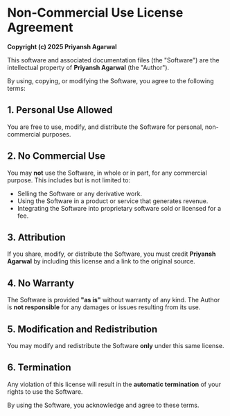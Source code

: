 # Non-Commercial Use License Agreement  

**Copyright (c) 2025 Priyansh Agarwal**  

This software and associated documentation files (the "Software") are the intellectual property of **Priyansh Agarwal** (the "Author").  

By using, copying, or modifying the Software, you agree to the following terms:  

## 1. Personal Use Allowed  
You are free to use, modify, and distribute the Software for personal, non-commercial purposes.  

## 2. No Commercial Use  
You may **not** use the Software, in whole or in part, for any commercial purpose. This includes but is not limited to:  
- Selling the Software or any derivative work.  
- Using the Software in a product or service that generates revenue.  
- Integrating the Software into proprietary software sold or licensed for a fee.  

## 3. Attribution  
If you share, modify, or distribute the Software, you must credit **Priyansh Agarwal** by including this license and a link to the original source.  

## 4. No Warranty  
The Software is provided **"as is"** without warranty of any kind. The Author is **not responsible** for any damages or issues resulting from its use.  

## 5. Modification and Redistribution  
You may modify and redistribute the Software **only** under this same license.  

## 6. Termination  
Any violation of this license will result in the **automatic termination** of your rights to use the Software.  

By using the Software, you acknowledge and agree to these terms.  
